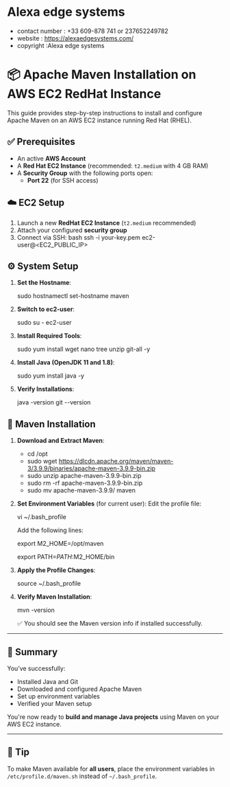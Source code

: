 # Alexa edge systems
 - contact number : +33 609-878 741 or 237652249782
 - website : https://alexaedgesystems.com/
 - copyright :Alexa edge systems
# 📦 Apache Maven Installation on AWS EC2 RedHat Instance

This guide provides step-by-step instructions to install and configure Apache Maven on an AWS EC2 instance running Red Hat (RHEL).


## ✅ Prerequisites

- An active **AWS Account**
- A **Red Hat EC2 Instance** (recommended: `t2.medium` with 4 GB RAM)
- A **Security Group** with the following ports open:
  - **Port 22** (for SSH access)

## ☁️ EC2 Setup

1. Launch a new **RedHat EC2 Instance** (`t2.medium` recommended)
2. Attach your configured **security group**
3. Connect via SSH:
   bash
   ssh -i your-key.pem ec2-user@<EC2_PUBLIC_IP>

## ⚙️ System Setup

1. **Set the Hostname**:

   
   sudo hostnamectl set-hostname maven
   

2. **Switch to ec2-user**:

   
   sudo su - ec2-user
  

3. **Install Required Tools**:

   
   sudo yum install wget nano tree unzip git-all -y
   

4. **Install Java (OpenJDK 11 and 1.8)**:

   
   sudo yum install java -y
   

5. **Verify Installations**:

   
   java -version
   git --version
   

## 🧰 Maven Installation

1. **Download and Extract Maven**:

   
   - cd /opt
   - sudo wget https://dlcdn.apache.org/maven/maven-3/3.9.9/binaries/apache-maven-3.9.9-bin.zip
   - sudo unzip apache-maven-3.9.9-bin.zip
   - sudo rm -rf apache-maven-3.9.9-bin.zip
   - sudo mv apache-maven-3.9.9/ maven
   

2. **Set Environment Variables** (for current user):
   Edit the profile file:

   
   vi ~/.bash_profile
   

   Add the following lines:

   
    export M2_HOME=/opt/maven
   
    export PATH=$PATH:$M2_HOME/bin
   

4. **Apply the Profile Changes**:

   
   source ~/.bash_profile
   

5. **Verify Maven Installation**:

   
   mvn -version
   

   ✅ You should see the Maven version info if installed successfully.

---

## 📌 Summary

You’ve successfully:

* Installed Java and Git
* Downloaded and configured Apache Maven
* Set up environment variables
* Verified your Maven setup

You're now ready to **build and manage Java projects** using Maven on your AWS EC2 instance.

---

## 🧠 Tip

To make Maven available for **all users**, place the environment variables in `/etc/profile.d/maven.sh` instead of `~/.bash_profile`.

